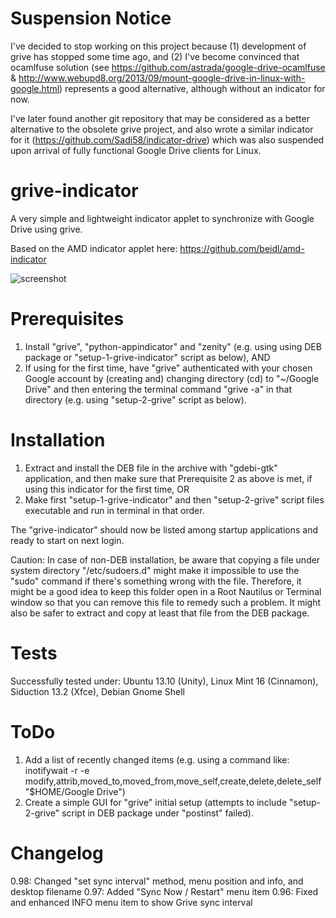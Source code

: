 Suspension Notice
===============
I've decided to stop working on this project because (1) development of grive has stopped some time ago, and (2) I've become convinced that ocamlfuse solution (see https://github.com/astrada/google-drive-ocamlfuse & http://www.webupd8.org/2013/09/mount-google-drive-in-linux-with-google.html) represents a good alternative, although without an indicator for now.

I've later found another git repository that may be considered as a better alternative to the obsolete grive project, and also wrote a similar indicator for it (https://github.com/Sadi58/indicator-drive) which was also suspended upon arrival of fully functional Google Drive clients for Linux.

grive-indicator
===============

A very simple and lightweight indicator applet to synchronize with Google Drive using grive.

Based on the AMD indicator applet here: https://github.com/beidl/amd-indicator

![screenshot](grive-indicator-screenshot.png)

Prerequisites
===============

1. Install "grive", "python-appindicator" and "zenity" (e.g. using using DEB package or "setup-1-grive-indicator" script as below), AND
2. If using for the first time, have "grive" authenticated with your chosen Google account by (creating and) changing directory (cd) to "~/Google Drive" and then entering the terminal command "grive -a" in that directory (e.g. using "setup-2-grive" script as below).

Installation
===============
1. Extract and install the DEB file in the archive with "gdebi-gtk" application, and then make sure that Prerequisite 2 as above is met, if using this indicator for the first time, OR
2. Make first "setup-1-grive-indicator" and then "setup-2-grive" script files executable and run in terminal in that order.

The "grive-indicator" should now be listed among startup applications and ready to start on next login.

Caution: In case of non-DEB installation, be aware that copying a file under system directory "/etc/sudoers.d" might make it impossible to use the "sudo" command if there's something wrong with the file. Therefore, it might be a good idea to keep this folder open in a Root Nautilus or Terminal window so that you can remove this file to remedy such a problem. It might also be safer to extract and copy at least that file from the DEB package.

Tests
===============
Successfully tested under: Ubuntu 13.10 (Unity), Linux Mint 16 (Cinnamon), Siduction 13.2 (Xfce), Debian Gnome Shell

ToDo
===============

1. Add a list of recently changed items (e.g. using a command like: inotifywait -r -e modify,attrib,moved_to,moved_from,move_self,create,delete,delete_self "$HOME/Google Drive")
2. Create a simple GUI for "grive" initial setup (attempts to include "setup-2-grive" script in DEB package under "postinst" failed).

Changelog
===============

0.98: Changed "set sync interval" method, menu position and info, and desktop filename
0.97: Added "Sync Now / Restart" menu item
0.96: Fixed and enhanced INFO menu item to show Grive sync interval
